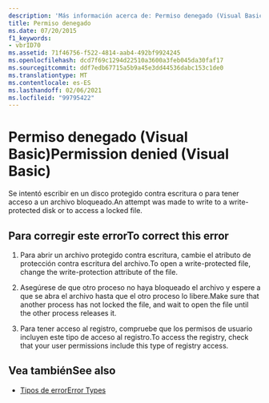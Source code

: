 ```yaml
---
description: 'Más información acerca de: Permiso denegado (Visual Basic)'
title: Permiso denegado
ms.date: 07/20/2015
f1_keywords:
- vbrID70
ms.assetid: 71f46756-f522-4814-aab4-492bf9924245
ms.openlocfilehash: dcd7f69c1294d22510a3600a3feb045da30faf17
ms.sourcegitcommit: ddf7edb67715a5b9a45e3dd44536dabc153c1de0
ms.translationtype: MT
ms.contentlocale: es-ES
ms.lasthandoff: 02/06/2021
ms.locfileid: "99795422"
---
```

# <a name="permission-denied-visual-basic"></a><span data-ttu-id="29398-103">Permiso denegado (Visual Basic)</span><span class="sxs-lookup"><span data-stu-id="29398-103">Permission denied (Visual Basic)</span></span>

<span data-ttu-id="29398-104">Se intentó escribir en un disco protegido contra escritura o para tener acceso a un archivo bloqueado.</span><span class="sxs-lookup"><span data-stu-id="29398-104">An attempt was made to write to a write-protected disk or to access a locked file.</span></span>  
  
## <a name="to-correct-this-error"></a><span data-ttu-id="29398-105">Para corregir este error</span><span class="sxs-lookup"><span data-stu-id="29398-105">To correct this error</span></span>  
  
1. <span data-ttu-id="29398-106">Para abrir un archivo protegido contra escritura, cambie el atributo de protección contra escritura del archivo.</span><span class="sxs-lookup"><span data-stu-id="29398-106">To open a write-protected file, change the write-protection attribute of the file.</span></span>  
  
2. <span data-ttu-id="29398-107">Asegúrese de que otro proceso no haya bloqueado el archivo y espere a que se abra el archivo hasta que el otro proceso lo libere.</span><span class="sxs-lookup"><span data-stu-id="29398-107">Make sure that another process has not locked the file, and wait to open the file until the other process releases it.</span></span>  
  
3. <span data-ttu-id="29398-108">Para tener acceso al registro, compruebe que los permisos de usuario incluyen este tipo de acceso al registro.</span><span class="sxs-lookup"><span data-stu-id="29398-108">To access the registry, check that your user permissions include this type of registry access.</span></span>  
  
## <a name="see-also"></a><span data-ttu-id="29398-109">Vea también</span><span class="sxs-lookup"><span data-stu-id="29398-109">See also</span></span>

- [<span data-ttu-id="29398-110">Tipos de error</span><span class="sxs-lookup"><span data-stu-id="29398-110">Error Types</span></span>](../../programming-guide/language-features/error-types.md)
